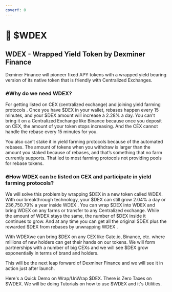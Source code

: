 ```yaml
---
coverY: 0
---
```


# 💸 $WDEX

## WDEX - Wrapped Yield  Token by Dexminer Finance

Dxminer Finance will pioneer fixed APY tokens with a wrapped yield bearing version of its native token that is friendly with Centralized Exchanges.

### 🔥Why do we need WDEX?&#x20;

For getting listed on CEX (centralized exchange) and joining yield farming protocols . Once you have $DEX in your wallet, rebases happen every 15 minutes, and your $DEX amount will increase a 2.28% a day. You can't bring it on a Centralized Exchange like Binance because once you deposit on CEX, the amount of your token stops increasing. And the CEX cannot handle the rebase every 15 minutes for you.&#x20;

You also can’t stake it in yield farming protocols because of the automated rebases. The amount of tokens when you withdraw is larger than the amount you staked because of rebases, and that’s something that no farm currently supports. That led to most farming protocols not providing pools for rebase tokens.

### 🔥How WDEX can be listed on CEX and participate in yield farming protocols?&#x20;

We will solve this problem by wrapping $DEX in a new token called WDEX. With our breakthrough technology, your $DEX can still grow 2.04% a day or 236,750.79% a year inside WDEX . You can wrap $DEX into WDEX and bring WDEX on any farms or transfer to any Centralized exchange. While the amount of WDEX stays the same, the number of $DEX inside it continues to grow. And at any time you can get all the original $DEX plus the rewarded $DEX from rebases by unwrapping WDEX .&#x20;

With WDEXwe can bring $DEX on any CEX like Gate.io, Binance, etc. where millions of new holders can get their hands on our tokens. We will form partnerships with a number of big CEXs and we will see $DEX grow exponentially in terms of brand and holders.&#x20;

This will be the next leap forward of Dexminer Finance and we will see it in action just after launch.

Here's a Quick Demo on Wrap/UnWrap $DEX. There is Zero Taxes on $WDEX. We will be doing Tutorials on how to use $WDEX and it's Utilities.
